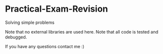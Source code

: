 # Practical-Exam-Revision
Solving simple problems

Note that no external libraries are used here.
Note that all code is tested and debugged.

If you have any questions contact me :)
